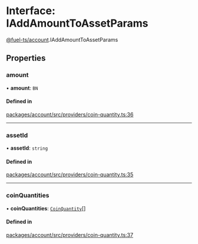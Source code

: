 # Interface: IAddAmountToAssetParams

[@fuel-ts/account](/api/Account/index.md).IAddAmountToAssetParams

## Properties

### amount

• **amount**: `BN`

#### Defined in

[packages/account/src/providers/coin-quantity.ts:36](https://github.com/FuelLabs/fuels-ts/blob/45c62a98f2272774585dbb6dc3037ebe3e275042/packages/account/src/providers/coin-quantity.ts#L36)

___

### assetId

• **assetId**: `string`

#### Defined in

[packages/account/src/providers/coin-quantity.ts:35](https://github.com/FuelLabs/fuels-ts/blob/45c62a98f2272774585dbb6dc3037ebe3e275042/packages/account/src/providers/coin-quantity.ts#L35)

___

### coinQuantities

• **coinQuantities**: [`CoinQuantity`](/api/Account/index.md#coinquantity)[]

#### Defined in

[packages/account/src/providers/coin-quantity.ts:37](https://github.com/FuelLabs/fuels-ts/blob/45c62a98f2272774585dbb6dc3037ebe3e275042/packages/account/src/providers/coin-quantity.ts#L37)
